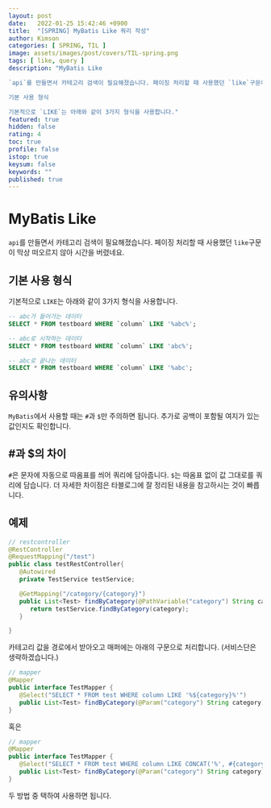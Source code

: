 ```yaml
---
layout: post
date:   2022-01-25 15:42:46 +0900
title:  "[SPRING] MyBatis Like 쿼리 작성"
author: Kimson
categories: [ SPRING, TIL ]
image: assets/images/post/covers/TIL-spring.png
tags: [ like, query ]
description: "MyBatis Like

`api`를 만들면서 카테고리 검색이 필요해졌습니다. 페이징 처리할 때 사용했던 `like`구문이 막상 떠오르지 않아 시간을 버렸네요.

기본 사용 형식

기본적으로 `LIKE`는 아래와 같이 3가지 형식을 사용합니다."
featured: true
hidden: false
rating: 4
toc: true
profile: false
istop: true
keysum: false
keywords: ""
published: true
---
```


# MyBatis Like

`api`를 만들면서 카테고리 검색이 필요해졌습니다. 페이징 처리할 때 사용했던 `like`구문이 막상 떠오르지 않아 시간을 버렸네요.

## 기본 사용 형식

기본적으로 `LIKE`는 아래와 같이 3가지 형식을 사용합니다.

```sql
-- abc가 들어가는 데이터
SELECT * FROM testboard WHERE `column` LIKE '%abc%';

-- abc로 시작하는 데이터
SELECT * FROM testboard WHERE `column` LIKE 'abc%';

-- abc로 끝나는 데이터
SELECT * FROM testboard WHERE `column` LIKE '%abc';
```

## 유의사항

`MyBatis`에서 사용할 때는 `#`과 `$`만 주의하면 됩니다. 추가로 공백이 포함될 여지가 있는 값인지도 확인합니다.

## #과 $의 차이

`#`은 문자에 자동으로 따옴표를 씌어 쿼리에 담아줍니다. `$`는 따옴표 없이 값 그대로를 쿼리에 담습니다. 더 자세한 차이점은 타블로그에 잘 정리된 내용을 참고하시는 것이 빠릅니다.

## 예제

```java
// restcontroller
@RestController
@RequestMapping("/test")
public class testRestController{
   @Autowired
   private TestService testService;

   @GetMapping("/category/{category}")
   public List<Test> findByCategory(@PathVariable("category") String category){
      return testService.findByCategory(category);
   }

}
```

카테고리 값을 경로에서 받아오고 매퍼에는 아래의 구문으로 처리합니다. (서비스단은 생략하겠습니다.)

```java
// mapper
@Mapper
public interface TestMapper {
   @Select("SELECT * FROM test WHERE column LIKE '%${category}%'")
   public List<Test> findByCategory(@Param("category") String category);
}
```

혹은

```java
// mapper
@Mapper
public interface TestMapper {
   @Select("SELECT * FROM test WHERE column LIKE CONCAT('%', #{category}, '%')")
   public List<Test> findByCategory(@Param("category") String category);
}
```

두 방법 중 택하여 사용하면 됩니다.